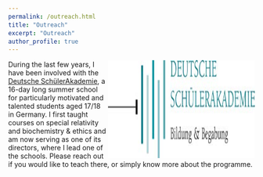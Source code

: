 ```yaml
---
permalink: /outreach.html
title: "Outreach"
excerpt: "Outreach"
author_profile: true
---
```

<p>
<img src="images/dsa-logo.jpg" alt="DSA Logo"
	title="DSA Deutsche SchülerAkademie" width="300" height="200" style="float:right" />
During the last few years, I have been involved with the <a
href="http://www.deutsche-schuelerakademie.de/">Deutsche SchülerAkademie</a>, a
16-day long summer school for particularly motivated and talented students aged
17/18 in Germany. I first taught courses on special relativity and biochemistry
& ethics and am now serving as one of its directors, where I lead one of the
schools. Please reach out if you would like to teach there, or simply know more
about the programme.  </p>
